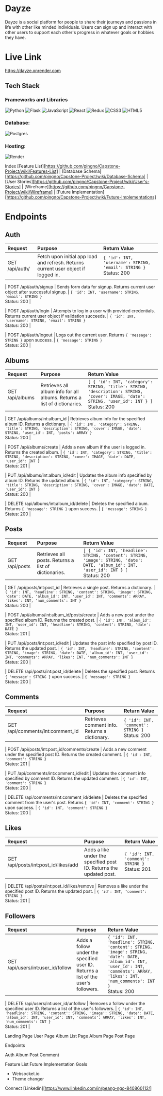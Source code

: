 # Dayze

Dayze is a social platform for people to share their journeys and passions in life with other like minded individuals.  Users can sign up and interact with other users to support each other's progress in whatever goals or hobbies they have.  


# Live Link
https://dayze.onrender.com

## Tech Stack 

### Frameworks and Libraries
![Python](https://img.shields.io/badge/python-3670A0?style=for-the-badge&logo=python&logoColor=ffdd54) ![Flask](https://img.shields.io/badge/flask-%23000.svg?style=for-the-badge&logo=flask&logoColor=white) ![JavaScript](https://img.shields.io/badge/javascript-%23323330.svg?style=for-the-badge&logo=javascript&logoColor=%23F7DF1E) ![React](https://img.shields.io/badge/react-%2320232a.svg?style=for-the-badge&logo=react&logoColor=%2361DAFB) ![Redux](https://img.shields.io/badge/redux-%23593d88.svg?style=for-the-badge&logo=redux&logoColor=white) ![CSS3](https://img.shields.io/badge/css3-%231572B6.svg?style=for-the-badge&logo=css3&logoColor=white) ![HTML5](https://img.shields.io/badge/html5-%23E34F26.svg?style=for-the-badge&logo=html5&logoColor=white)

 ### Database:
 ![Postgres](https://img.shields.io/badge/postgres-%23316192.svg?style=for-the-badge&logo=postgresql&logoColor=white)
  
 ### Hosting:
 ![Render](https://img.shields.io/badge/Render-%46E3B7.svg?style=for-the-badge&logo=render&logoColor=white)



Index
[Feature List][https://github.com/pingno/Capstone-Project/wiki/Features-List] | [Database Schema][https://github.com/pingno/Capstone-Project/wiki/Database-Schema] | [User Stories][https://github.com/pingno/Capstone-Project/wiki/User's-Stories] | [Wireframe][https://github.com/pingno/Capstone-Project/wiki/Wireframe] | [Future Implementation][https://github.com/pingno/Capstone-Project/wiki/Future-Implementations]


# Endpoints

## Auth
| Request                       | Purpose                                              | Return Value              |
| :---------------------------- | :--------------------------------------------------- | :------------------------ |
| GET /api/auth/                | Fetch upon initial app load and refresh. Returns current user object if logged in. | `{ 'id': INT, 'username': STRING, 'email': STRING }`<br>Status: 200 |

| POST /api/auth/signup         | Sends form data for signup. Returns current user object after successful signup. | `{ 'id': INT, 'username': STRING, 'email': STRING }`<br>Status: 200 |

| POST /api/auth/login          | Attempts to log in a user with provided credentials. Returns current user object if validation succeeds. | `{ 'id': INT, 'username': STRING, 'email': STRING }`<br>Status: 200 |

| POST /api/auth/logout         | Logs out the current user. Returns `{ 'message': STRING }` upon success. | `{ 'message': STRING }`<br>Status: 200 |

## Albums
| Request                       | Purpose                                              | Return Value              |
| :---------------------------- | :--------------------------------------------------- | :------------------------ |
| GET /api/albums               | Retrieves all album info for all albums. Returns a list of dictionaries. | `[ { 'id': INT, 'category': STRING, 'title': STRING, 'description': STRING, 'cover': IMAGE, 'date': STRING, 'user_id': INT } ]`<br>Status: 200 |

| GET /api/albums/int:album_id  | Retrieves album info for the specified album ID. Returns a dictionary. | `{ 'id': INT, 'category': STRING, 'title': STRING, 'description': STRING, 'cover': IMAGE, 'date': STRING, 'user_id': INT, 'posts': ARRAY }`<br>Status: 200 |

| POST /api/albums/create       | Adds a new album if the user is logged in. Returns the created album. | `{ 'id': INT, 'category': STRING, 'title': STRING, 'description': STRING, 'cover': IMAGE, 'date': DATE, 'user_id': INT }`<br>Status: 201 |

| PUT /api/albums/int:album_id/edit | Updates the album info specified by album ID. Returns the updated album. | `{ 'id': INT, 'category': STRING, 'title': STRING, 'description': STRING, 'cover': IMAGE, 'date': DATE, 'user_id': INT }`<br>Status: 200 |

| DELETE /api/albums/int:album_id/delete | Deletes the specified album. Returns `{ 'message': STRING }` upon success. | `{ 'message': STRING }`<br>Status: 200 |

## Posts
| Request                       | Purpose                                              | Return Value              |
| :---------------------------- | :--------------------------------------------------- | :------------------------ |
| GET /api/posts                | Retrieves all posts. Returns a list of dictionaries. | `[ { 'id': INT, 'headline': STRING, 'content': STRING, 'image': STRING, 'date': DATE, 'album_id': INT, 'user_id': INT } ]`<br>Status: 200 |

| GET /api/posts/int:post_id    | Retrieves a single post. Returns a dictionary. | `{ 'id': INT, 'headline': STRING, 'content': STRING, 'image': STRING, 'date': DATE, 'album_id': INT, 'user_id': INT, 'comments': ARRAY, 'likes': INT, 'num_comments': INT }`<br>Status: 200 |

| POST /api/albums/int:album_id/posts/create | Adds a new post under the specified album ID. Returns the created post. | `{ 'id': INT, 'album_id': INT, 'user_id': INT, 'headline': STRING, 'content': STRING, 'date': DATE }`<br>Status: 201 |

| PUT /api/posts/int:post_id/edit | Updates the post info specified by post ID. Returns the updated post. | `{ 'id': INT, 'headline': STRING, 'content': STRING, 'image': STRING, 'date': DATE, 'album_id': INT, 'user_id': INT, 'comments': ARRAY, 'likes': INT, 'num_comments': INT }`<br>Status: 200 |

| DELETE /api/posts/int:post_id/delete | Deletes the specified post. Returns `{ 'message': STRING }` upon success. | `{ 'message': STRING }`<br>Status: 200 |

## Comments
| Request                       | Purpose                                              | Return Value              |
| :---------------------------- | :--------------------------------------------------- | :------------------------ |
| GET /api/comments/int:comment_id | Retrieves comment info. Returns a dictionary. | `{ 'id': INT, 'comment': STRING }`<br>Status: 200 |

| POST /api/posts/int:post_id/comments/create | Adds a new comment under the specified post ID. Returns the created comment. | `{ 'id': INT, 'comment': STRING }`<br>Status: 201 |

| PUT /api/comments/int:comment_id/edit | Updates the comment info specified by comment ID. Returns the updated comment. | `{ 'id': INT, 'comment': STRING }`<br>Status: 200 |

| DELETE /api/comments/int:comment_id/delete | Deletes the specified comment from the user's post. Returns `{ 'id': INT, 'comment': STRING }` upon success. | `{ 'id': INT, 'comment': STRING }`<br>Status: 200 |

## Likes
| Request                       | Purpose                                              | Return Value              |
| :---------------------------- | :--------------------------------------------------- | :------------------------ |
| GET /api/posts/int:post_id/likes/add | Adds a like under the specified post ID. Returns the updated post. | `{ 'id': INT, 'comment': STRING }`<br>Status: 201 |

| DELETE /api/posts/int:post_id/likes/remove | Removes a like under the specified post ID. Returns the updated post. | `{ 'id': INT, 'comment': STRING }`<br>Status: 201 |

## Followers
| Request                       | Purpose                                              | Return Value              |
| :---------------------------- | :--------------------------------------------------- | :------------------------ |
| GET /api/users/int:user_id/follow | Adds a follow under the specified user ID. Returns a list of the user's followers. | `{ 'id': INT, 'headline': STRING, 'content': STRING, 'image': STRING, 'date': DATE, 'album_id': INT, 'user_id': INT, 'comments': ARRAY, 'likes': INT, 'num_comments': INT }`<br>Status: 200 |

| DELETE /api/users/int:user_id/unfollow | Removes a follow under the specified user ID. Returns a list of the user's followers. | `{ 'id': INT, 'headline': STRING, 'content': STRING, 'image': STRING, 'date': DATE, 'album_id': INT, 'user_id': INT, 'comments': ARRAY, 'likes': INT, 'num_comments': INT }`<br>Status: 201 |



Landing Page
User Page
Album List Page
Album Page
Post Page

Endpoints

Auth
Album
Post
Comment


Feature List
Future Implementation Goals
- Websocket.io
- Theme changer

Connect
[Linkedin][https://www.linkedin.com/in/peang-ngo-840860112/]